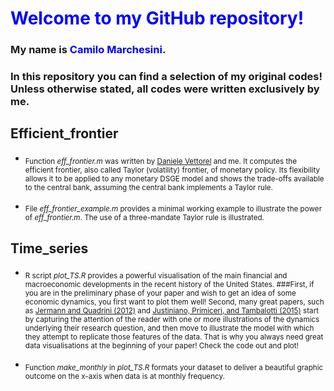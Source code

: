 # <span style="color:blue">Welcome to my GitHub repository\!</span>

### My name is <span style="color:blue">Camilo Marchesini</span>.

### In this repository you can find a selection of my original codes\! Unless otherwise stated, all codes were written exclusively by me.

## Efficient\_frontier

  - <sub>Function *eff\_frontier.m* was written by [Daniele
    Vettorel](http://vettorel.mit.edu/) and me. It computes the
    efficient frontier, also called Taylor (volatility) frontier, of
    monetary policy. Its flexibility allows it to be applied to any
    monetary DSGE model and shows the trade-offs available to the
    central bank, assuming the central bank implements a Taylor
    rule.</sub>

  - <sub>File *eff\_frontier\_example.m* provides a minimal working
    example to illustrate the power of *eff\_frontier.m*. The use of a
    three-mandate Taylor rule is illustrated.</sub>

## Time\_series

  - <sub>R script *plot\_TS.R* provides a powerful visualisation of the
    main financial and macroeconomic developments in the recent history
    of the United States. \#\#\#First, if you are in the preliminary
    phase of your paper and wish to get an idea of some economic
    dynamics, you first want to plot them well\! Second, many great
    papers, such as [Jermann and Quadrini
    (2012)](https://www.jstor.org/stable/41408774?seq=1#metadata_info_tab_contents)
    and [Justiniano, Primiceri, and Tambalotti
    (2015)](https://econpapers.repec.org/article/redissued/14-24.htm)
    start by capturing the attention of the reader with one or more
    illustrations of the dynamics underlying their research question,
    and then move to illustrate the model with which they attempt to
    replicate those features of the data. That is why you always need
    great data visualisations at the beginning of your paper\! Check the
    code out and plot\!</sub>

  - <sub>Function *make\_monthly* in *plot\_TS.R* formats your dataset
    to deliver a beautiful graphic outcome on the x-axis when data is at
    monthly frequency.</sub>

